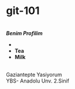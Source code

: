 # git-101
<br>***Benim Profilim***
<ul style="font-weight: bold;"> 
  <li></li>
  <li>Tea</li>
  <li>Milk</li>
</ul>  
<br>Gaziantepte Yasiyorum
<br>YBS- Anadolu Unv. 2.Sinif
